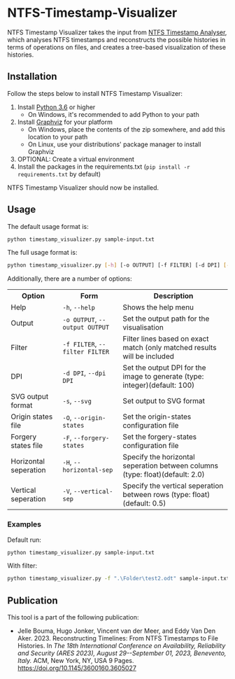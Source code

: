 # NTFS-Timestamp-Visualizer
NTFS Timestamp Visualizer takes the input from [NTFS Timestamp Analyser](https://github.com/JelleBouma/TimestampAnalyser), which analyses NTFS timestamps and reconstructs the possible histories in terms of operations on files, and creates a tree-based visualization of these histories.

## Installation
Follow the steps below to install NTFS Timestamp Visualizer:
1. Install [Python 3.6](https://www.python.org/downloads/) or higher
    - On Windows, it's recommended to add Python to your path
2. Install [Graphviz](https://www.graphviz.org/download/) for your platform
    - On Windows, place the contents of the zip somewhere, and add this location to your path
    - On Linux, use your distributions' package manager to install Graphviz
3. OPTIONAL: Create a virtual environment
4. Install the packages in the requirements.txt (`pip install -r requirements.txt` by default)

NTFS Timestamp Visualizer should now be installed.

## Usage
The default usage format is:
```bash
python timestamp_visualizer.py sample-input.txt
```

The full usage format is:
```bash
python timestamp_visualizer.py [-h] [-o OUTPUT] [-f FILTER] [-d DPI] [-s] [-O ORIGIN_STATES] [-F FORGERY_STATES] [-H HORIZONTAL_SEP] [-V VERTICAL_SEP] input
```

Additionally, there are a number of options:
<table>
    <tr>
        <th>Option</th>
        <th>Form</th>
        <th>Description</th>
    </tr>
    <tr>
        <td>Help</td>
        <td><code>-h</code>, <code>--help</code></td>
        <td>Shows the help menu</td>
    </tr>
    <tr>
        <td>Output</td>
        <td><code>-o OUTPUT</code>, <code>--output OUTPUT</code></td>
        <td>Set the output path for the visualisation</td>
    </tr>
    <tr>
        <td>Filter</td>
        <td><code>-f FILTER</code>, <code>--filter FILTER</code></td>
        <td>Filter lines based on exact match (only matched results will be included</td>
    </tr>
    <tr>
        <td>DPI</td>
        <td><code>-d DPI</code>, <code>--dpi DPI</code></td>
        <td>Set the output DPI for the image to generate (type: integer)(default: 100)</td>
    </tr>
    <tr>
        <td>SVG output format</td>
        <td><code>-s</code>, <code>--svg</code></td>
        <td>Set output to SVG format</td>
    </tr>
    <tr>
        <td>Origin states file</td>
        <td><code>-O</code>, <code>--origin-states</code></td>
        <td>Set the origin-states configuration file</td>
    </tr>    
    <tr>
        <td>Forgery states file</td>
        <td><code>-F</code>, <code>--forgery-states</code></td>
        <td>Set the forgery-states configuration file</td>
    </tr>
    <tr>
        <td>Horizontal seperation</td>
        <td><code>-H</code>, <code>--horizontal-sep</code></td>
        <td>Specify the horizontal seperation between columns (type: float)(default: 2.0)</td>
    </tr>
    <tr>
        <td>Vertical seperation</td>
        <td><code>-V</code>, <code>--vertical-sep</code></td>
        <td>Specify the vertical seperation between rows (type: float)(default: 0.5)</td>
    </tr>
</table>

### Examples
Default run:
```bash
python timestamp_visualizer.py sample-input.txt
```

With filter:
```bash
python timestamp_visualizer.py -f ".\Folder\test2.odt" sample-input.txt
```

## Publication
This tool is a part of the following publication:

* Jelle Bouma, Hugo Jonker, Vincent van der Meer, and Eddy Van Den Aker. 2023. Reconstructing Timelines: From NTFS Timestamps to File Histories. In _The 18th International Conference on Availability, Reliability and Security (ARES 2023), August 29--September 01, 2023, Benevento, Italy._ ACM, New York, NY, USA 9 Pages. https://doi.org/10.1145/3600160.3605027
